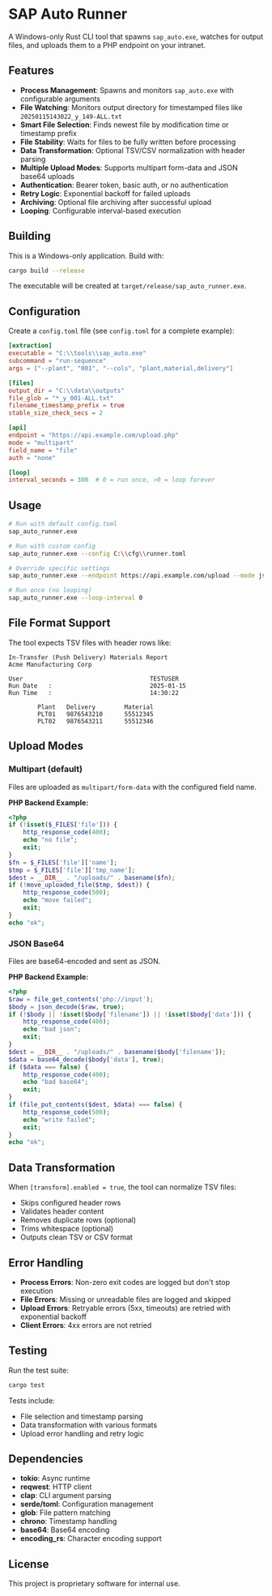 # SAP Auto Runner

A Windows-only Rust CLI tool that spawns `sap_auto.exe`, watches for output files, and uploads them to a PHP endpoint on your intranet.

## Features

- **Process Management**: Spawns and monitors `sap_auto.exe` with configurable arguments
- **File Watching**: Monitors output directory for timestamped files like `20250115143022_y_149-ALL.txt`
- **Smart File Selection**: Finds newest file by modification time or timestamp prefix
- **File Stability**: Waits for files to be fully written before processing
- **Data Transformation**: Optional TSV/CSV normalization with header parsing
- **Multiple Upload Modes**: Supports multipart form-data and JSON base64 uploads
- **Authentication**: Bearer token, basic auth, or no authentication
- **Retry Logic**: Exponential backoff for failed uploads
- **Archiving**: Optional file archiving after successful upload
- **Looping**: Configurable interval-based execution

## Building

This is a Windows-only application. Build with:

```bash
cargo build --release
```

The executable will be created at `target/release/sap_auto_runner.exe`.

## Configuration

Create a `config.toml` file (see `config.toml` for a complete example):

```toml
[extraction]
executable = "C:\\tools\\sap_auto.exe"
subcommand = "run-sequence"
args = ["--plant", "001", "--cols", "plant,material,delivery"]

[files]
output_dir = "C:\\data\\outputs"
file_glob = "*_y_001-ALL.txt"
filename_timestamp_prefix = true
stable_size_check_secs = 2

[api]
endpoint = "https://api.example.com/upload.php"
mode = "multipart"
field_name = "file"
auth = "none"

[loop]
interval_seconds = 300  # 0 = run once, >0 = loop forever
```

## Usage

```bash
# Run with default config.toml
sap_auto_runner.exe

# Run with custom config
sap_auto_runner.exe --config C:\\cfg\\runner.toml

# Override specific settings
sap_auto_runner.exe --endpoint https://api.example.com/upload --mode json_base64 --verbose

# Run once (no looping)
sap_auto_runner.exe --loop-interval 0
```

## File Format Support

The tool expects TSV files with header rows like:

```
In-Transfer (Push Delivery) Materials Report
Acme Manufacturing Corp

User                                   TESTUSER
Run Date   :                           2025-01-15
Run Time   :                           14:30:22

        Plant   Delivery        Material
        PLT01   9876543210      55512345
        PLT02   9876543211      55512346
```

## Upload Modes

### Multipart (default)

Files are uploaded as `multipart/form-data` with the configured field name.

**PHP Backend Example:**

```php
<?php
if (!isset($_FILES['file'])) {
    http_response_code(400);
    echo "no file";
    exit;
}
$fn = $_FILES['file']['name'];
$tmp = $_FILES['file']['tmp_name'];
$dest = __DIR__ . "/uploads/" . basename($fn);
if (!move_uploaded_file($tmp, $dest)) {
    http_response_code(500);
    echo "move failed";
    exit;
}
echo "ok";
```

### JSON Base64

Files are base64-encoded and sent as JSON.

**PHP Backend Example:**

```php
<?php
$raw = file_get_contents('php://input');
$body = json_decode($raw, true);
if (!$body || !isset($body['filename']) || !isset($body['data'])) {
    http_response_code(400);
    echo "bad json";
    exit;
}
$dest = __DIR__ . "/uploads/" . basename($body['filename']);
$data = base64_decode($body['data'], true);
if ($data === false) {
    http_response_code(400);
    echo "bad base64";
    exit;
}
if (file_put_contents($dest, $data) === false) {
    http_response_code(500);
    echo "write failed";
    exit;
}
echo "ok";
```

## Data Transformation

When `[transform].enabled = true`, the tool can normalize TSV files:

- Skips configured header rows
- Validates header content
- Removes duplicate rows (optional)
- Trims whitespace (optional)
- Outputs clean TSV or CSV format

## Error Handling

- **Process Errors**: Non-zero exit codes are logged but don't stop execution
- **File Errors**: Missing or unreadable files are logged and skipped
- **Upload Errors**: Retryable errors (5xx, timeouts) are retried with exponential backoff
- **Client Errors**: 4xx errors are not retried

## Testing

Run the test suite:

```bash
cargo test
```

Tests include:

- File selection and timestamp parsing
- Data transformation with various formats
- Upload error handling and retry logic

## Dependencies

- **tokio**: Async runtime
- **reqwest**: HTTP client
- **clap**: CLI argument parsing
- **serde/toml**: Configuration management
- **glob**: File pattern matching
- **chrono**: Timestamp handling
- **base64**: Base64 encoding
- **encoding_rs**: Character encoding support

## License

This project is proprietary software for internal use.
